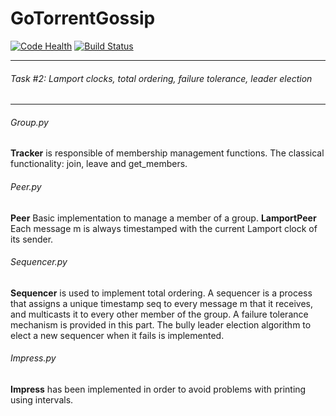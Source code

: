 # GoTorrentGossip
[![Code Health](https://landscape.io/github/evapujals/GoTorrentGossip/master/landscape.svg?style=flat)](https://landscape.io/github/evapujals/GoTorrentGossip/master)
[![Build Status](https://travis-ci.org/evapujals/GoTorrentGossip.svg?branch=master)](https://travis-ci.org/evapujals/GoTorrentGossip)

-------------------------------------
###### Task #2: Lamport clocks, total ordering, failure tolerance, leader election
-------------------------------------
###### Group.py
**Tracker** is responsible of membership management functions.
The classical functionality: join, leave and get_members.
###### Peer.py
**Peer**
Basic implementation to manage a member of a group.
**LamportPeer**
Each message m is always timestamped with the current Lamport clock of its sender.
###### Sequencer.py
**Sequencer** is used to implement total ordering.
A sequencer is a process that assigns a unique timestamp seq to every message m that it receives, and multicasts it to every other member of the group.
A failure tolerance mechanism is provided in this part.
The bully leader election algorithm to elect a new sequencer when it fails is implemented.
###### Impress.py
**Impress** has been implemented in order to avoid problems with printing using intervals.
